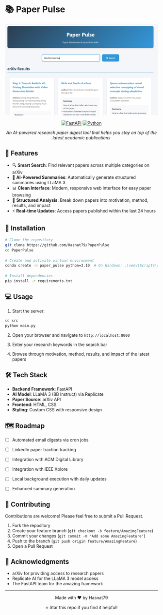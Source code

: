 # 📚 Paper Pulse

<div align="center">

![Paper Pulse Logo](figures/Screenshot%202024-12-09%20140807.png)

[![FastAPI](https://img.shields.io/badge/FastAPI-005571?style=for-the-badge&logo=fastapi)](https://fastapi.tiangolo.com/)
[![Python](https://img.shields.io/badge/python-3670A0?style=for-the-badge&logo=python&logoColor=ffdd54)](https://www.python.org/)


*An AI-powered research paper digest tool that helps you stay on top of the latest academic publications*


</div>

## 🌟 Features

- 🔍 **Smart Search**: Find relevant papers across multiple categories on arXiv
- 🤖 **AI-Powered Summaries**: Automatically generate structured summaries using LLaMA 3
- 📊 **Clean Interface**: Modern, responsive web interface for easy paper browsing
- 📝 **Structured Analysis**: Break down papers into motivation, method, results, and impact
- ⚡ **Real-time Updates**: Access papers published within the last 24 hours

## 🚀 Installation

```bash
# Clone the repository
git clone https://github.com/Hasnat79/PaperPulse
cd PaperPulse

# Create and activate virtual environment
conda create -n paper_pulse python=3.10  # On Windows: .\venv\Scripts\activate

# Install dependencies
pip install -r requirements.txt

```

## 💻 Usage

1. Start the server:
```bash
cd src
python main.py
```

2. Open your browser and navigate to `http://localhost:8000`

3. Enter your research keywords in the search bar

4. Browse through motivation, method, results, and impact of the latest papers

## 🛠️ Tech Stack

- **Backend Framework**: FastAPI
- **AI Model**: LLaMA 3 (8B Instruct) via Replicate
- **Paper Source**: arXiv API
- **Frontend**: HTML, CSS
- **Styling**: Custom CSS with responsive design


## 🗺️ Roadmap

- [ ] Automated email digests via cron jobs
- [ ] LinkedIn paper traction tracking
- [ ] Integration with ACM Digital Library
- [ ] Integration with IEEE Xplore
- [ ] Local background execution with daily updates
- [ ] Enhanced summary generation


## 🤝 Contributing

Contributions are welcome! Please feel free to submit a Pull Request.

1. Fork the repository
2. Create your feature branch (`git checkout -b feature/AmazingFeature`)
3. Commit your changes (`git commit -m 'Add some AmazingFeature'`)
4. Push to the branch (`git push origin feature/AmazingFeature`)
5. Open a Pull Request


## 🙏 Acknowledgments

- arXiv for providing access to research papers
- Replicate AI for the LLaMA 3 model access
- The FastAPI team for the amazing framework

---

<div align="center">
Made with ❤️ by Hasnat79

⭐️ Star this repo if you find it helpful!
</div>
